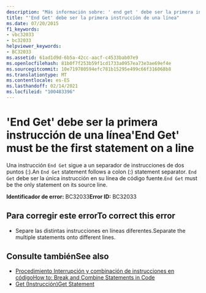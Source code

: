 ```yaml
---
description: "Más información sobre: ' end get ' debe ser la primera instrucción de una línea"
title: "'End Get' debe ser la primera instrucción de una línea"
ms.date: 07/20/2015
f1_keywords:
- vbc32033
- bc32033
helpviewer_keywords:
- BC32033
ms.assetid: 61ad1d9d-6b5a-42cc-aacf-c4533bab07e9
ms.openlocfilehash: 81b0f7f253b59f1cd1733a0957ea73e3ae69ef4e
ms.sourcegitcommit: 10e719780594efc781b15295e499c66f316068b8
ms.translationtype: MT
ms.contentlocale: es-ES
ms.lasthandoff: 02/14/2021
ms.locfileid: "100483396"
---
```

# <a name="end-get-must-be-the-first-statement-on-a-line"></a><span data-ttu-id="cb913-103">'End Get' debe ser la primera instrucción de una línea</span><span class="sxs-lookup"><span data-stu-id="cb913-103">'End Get' must be the first statement on a line</span></span>

<span data-ttu-id="cb913-104">Una instrucción `End Get` sigue a un separador de instrucciones de dos puntos (:).</span><span class="sxs-lookup"><span data-stu-id="cb913-104">An `End Get` statement follows a colon (:) statement separator.</span></span> <span data-ttu-id="cb913-105">`End Get` debe ser la única instrucción en su línea de código fuente.</span><span class="sxs-lookup"><span data-stu-id="cb913-105">`End Get` must be the only statement on its source line.</span></span>  
  
 <span data-ttu-id="cb913-106">**Identificador de error:** BC32033</span><span class="sxs-lookup"><span data-stu-id="cb913-106">**Error ID:** BC32033</span></span>  
  
## <a name="to-correct-this-error"></a><span data-ttu-id="cb913-107">Para corregir este error</span><span class="sxs-lookup"><span data-stu-id="cb913-107">To correct this error</span></span>  
  
- <span data-ttu-id="cb913-108">Separe las distintas instrucciones en líneas diferentes.</span><span class="sxs-lookup"><span data-stu-id="cb913-108">Separate the multiple statements onto different lines.</span></span>  
  
## <a name="see-also"></a><span data-ttu-id="cb913-109">Consulte también</span><span class="sxs-lookup"><span data-stu-id="cb913-109">See also</span></span>

- [<span data-ttu-id="cb913-110">Procedimiento Interrupción y combinación de instrucciones en código</span><span class="sxs-lookup"><span data-stu-id="cb913-110">How to: Break and Combine Statements in Code</span></span>](../programming-guide/program-structure/how-to-break-and-combine-statements-in-code.md)
- [<span data-ttu-id="cb913-111">Get (Instrucción)</span><span class="sxs-lookup"><span data-stu-id="cb913-111">Get Statement</span></span>](../language-reference/statements/get-statement.md)
